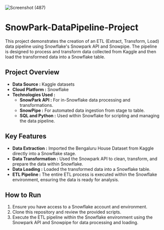 ![Screenshot (487)](https://github.com/user-attachments/assets/6b8006a0-f44c-4045-9c33-3a4edb232e0e)



# SnowPark-DataPipeline-Project

This project demonstrates the creation of an ETL (Extract, Transform, Load) data pipeline using Snowflake's Snowpark API and Snowpipe. The pipeline is designed to process and transform data collected from Kaggle and then load the transformed data into a Snowflake table.

## Project Overview

- **Data Source :** Kaggle datasets
- **Cloud Platform :** Snowflake
- **Technologies Used :**
  - **SnowPark API :** For in-Snowflake data processing and transformations.
  - **SnowPipe :** For automated data ingestion from stage to table.
  - **SQL and Python :** Used within Snowflake for scripting and managing the data pipeline.
  
## Key Features

- **Data Extraction :** Imported the Bengaluru House Dataset from Kaggle directly into a Snowflake stage.
- **Data Transformation :** Used the Snowpark API to clean, transform, and prepare the data within Snowflake.
- **Data Loading :** Loaded the transformed data into a Snowflake table.
- **ETL Pipeline :** The entire ETL process is executed within the Snowflake environment, ensuring the data is ready for analysis.

## How to Run

1. Ensure you have access to a Snowflake account and environment.
2. Clone this repository and review the provided scripts.
3. Execute the ETL pipeline within the Snowflake environment using the Snowpark API and Snowpipe for data processing and loading.
